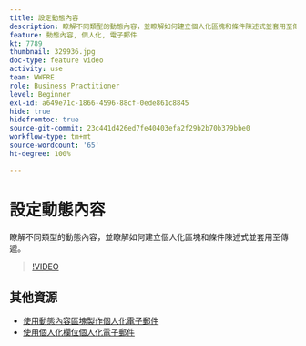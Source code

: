 ```yaml
---
title: 設定動態內容
description: 瞭解不同類型的動態內容，並瞭解如何建立個人化區塊和條件陳述式並套用至傳遞。
feature: 動態內容, 個人化, 電子郵件
kt: 7789
thumbnail: 329936.jpg
doc-type: feature video
activity: use
team: WWFRE
role: Business Practitioner
level: Beginner
exl-id: a649e71c-1866-4596-88cf-0ede861c8845
hide: true
hidefromtoc: true
source-git-commit: 23c441d426ed7fe40403efa2f29b2b70b379bbe0
workflow-type: tm+mt
source-wordcount: '65'
ht-degree: 100%

---
```


# 設定動態內容

瞭解不同類型的動態內容，並瞭解如何建立個人化區塊和條件陳述式並套用至傳遞。

>[!VIDEO](https://video.tv.adobe.com/v/329936?quality=12)

## 其他資源

* [使用動態內容區塊製作個人化電子郵件](/help/content-creation/personalize-using-dynamic-content-blocks.md)
* [使用個人化欄位個人化電子郵件](/help/content-creation/personalize-emails-using-personalization-fields.md)

